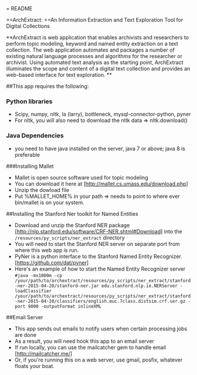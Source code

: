 = README

==ArchExtract:
==An Information Extraction and Text Exploration Tool for Digital Collections

**ArchExtract is web application that enables archivists and researchers to perform topic modeling, keyword and named entity extraction on a text collection. The web application automates and packages a number of
existing natural language processes and algorithms for the researcher or archivist.
Using automated text analysis as the starting point, ArchExtract illuminates the scope and content of a digital text collection and provides
an web-based interface for text exploration. **

##This app requires the following:

### Python libraries
* Scipy, numpy, nltk, la (larry), bottleneck, mysql-connector-python, pyner
* For nltk, you will also need to download the nltk data => nltk.download()

### Java Dependencies
* you need to have java installed on the server, java 7 or above; java 8 is preferable

###Installing Mallet
* Mallet is open source software used for topic modeling
* You can download it here at [http://mallet.cs.umass.edu/download.php]
* Unzip the dowload file
* Put %MALLET_HOME% in your path =>  needs to point to where ever bin/mallet is on your system.

##Installing the Stanford Ner toolkit for Named Entities
* Download and unzip the Stanford NER package [http://nlp.stanford.edu/software/CRF-NER.shtml#Download] into the `/resources/py_scripts/ner_extract` directory
* You will need to start the Stanford NER server on separate port from where this web app is run.
* PyNer is a python interface to the Stanford Named Entity Recognizer. [https://github.com/dat/pyner]
* Here's an example of how to start the Named Entity Recognizer server
  `#java -mx1000m -cp /your/path/to/archextract/resources/py_scripts/ner_extract/stanford-ner-2015-04-20/stanford-ner.jar edu.stanford.nlp.ie.NERServer -loadClassifier /your/path/to/archextract/resources/py_scripts/ner_extract/stanford-ner-2015-04-20/classifiers/english.muc.7class.distsim.crf.ser.gz -port 9000 -outputFormat inlineXML`

##Email Server
* This app sends out emails to notify users when certain processing jobs are done
* As a result, you will need hook this app to an email server
* If run locally, you can use the mailcatcher gem to handle email [http://mailcatcher.me/]
* Or, if you're running this on a web server, use gmail, posfix, whatever floats your boat.
